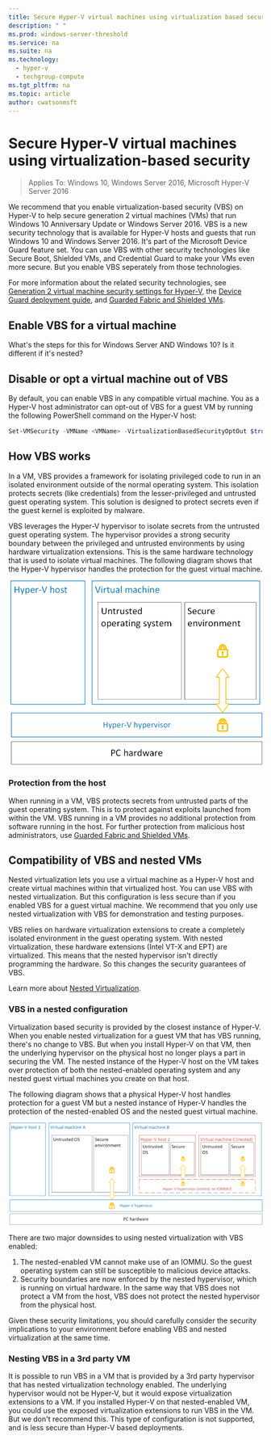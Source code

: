 ```yaml
---
title: Secure Hyper-V virtual machines using virtualization based security
description: " "
ms.prod: windows-server-threshold
ms.service: na
ms.suite: na
ms.technology:
  - hyper-v
  - techgroup-compute
ms.tgt_pltfrm: na
ms.topic: article
author: cwatsonmsft
---
```

# Secure Hyper-V virtual machines using virtualization-based security

>Applies To: Windows 10, Windows Server 2016, Microsoft Hyper-V Server 2016

We recommend that you enable virtualization-based security (VBS) on Hyper-V to help secure generation 2 virtual machines (VMs) that run Windows 10 Anniversary Update or Windows Server 2016. VBS is a new security technology that is available for Hyper-V hosts and guests that run Windows 10 and Windows Server 2016. It's part of the Microsoft Device Guard feature set. You can use VBS with other security technologies like Secure Boot, Shielded VMs, and Credential Guard to make your VMs even more secure. But you enable VBS seperately from those technologies.

For more information about the related security technologies, see [Generation 2 virtual machine security settings for Hyper-V](https://technet.microsoft.com/en-us/windows-server-docs/compute/hyper-v/learn-more/Generation-2-virtual-machine-security-settings-for-Hyper-V), the [Device Guard deployment guide](https://technet.microsoft.com/itpro/windows/keep-secure/device-guard-deployment-guide), and [Guarded Fabric and Shielded VMs](https://technet.microsoft.com/windows-server-docs/security/Guarded-Fabric-and-Shielded-VMs).

## Enable VBS for a virtual machine
What's the steps for this for Windows Server AND Windows 10? Is it different if it's nested?

## Disable or opt a virtual machine out of VBS
By default, you can enable VBS in any compatible virtual machine. You as a Hyper-V host administrator can opt-out of VBS for a guest VM by running the following PowerShell command on the Hyper-V host:
```powershell
Set-VMSecurity -VMName <VMName> -VirtualizationBasedSecurityOptOut $true
```

## How VBS works
In a VM, VBS provides a framework for isolating privileged code to run in an isolated environment outside of the normal operating system. This isolation protects secrets (like credentials) from the lesser-privileged and untrusted guest operating system. This solution is designed to protect secrets even if the guest kernel is exploited by malware. 

VBS leverages the Hyper-V hypervisor to isolate secrets from the untrusted guest operating system. The hypervisor provides a strong security boundary between the privileged and untrusted environments by using hardware virtualization extensions. This is the same hardware technology that is used to isolate virtual machines. The following diagram shows that the Hyper-V hypervisor handles the protection for the guest virtual machine.

![Diagram that shows that the hypervisor handles protection for a guest VM.](images/hyper-v-VBS.png)

### Protection from the host
When running in a VM, VBS protects secrets from untrusted parts of the guest operating system. This is to protect against exploits launched from within the VM. VBS running in a VM provides no additional protection from software running in the host.
For further protection from malicious host administrators, use [Guarded Fabric and Shielded VMs](https://technet.microsoft.com/windows-server-docs/security/Guarded-Fabric-and-Shielded-VMs).

## Compatibility of VBS and nested VMs
Nested virtualization lets you use a virtual machine as a Hyper-V host and create virtual machines within that virtualized host. You can use VBS with nested virtualization. But this configuration is less secure than if you enabled VBS for a guest virtual machine. We recommend that you only use nested virtualization with VBS for demonstration and testing purposes.   

VBS relies on hardware virtualization extensions to create a completely isolated environment in the guest operating system. With nested virtualization, these hardware extensions (Intel VT-X and EPT) are virtualized. This means that the nested hypervisor isn't directly programming the hardware. So this changes the security guarantees of VBS.  

Learn more about [Nested Virtualization](https://msdn.microsoft.com/en-us/virtualization/hyperv_on_windows/user_guide/nesting).

### VBS in a nested configuration
Virtualization based security is provided by the closest instance of Hyper-V. When you enable nested virtualization for a guest VM that has VBS running, there's no change to VBS. But when you install Hyper-V on that VM, then the underlying hypervisor on the physical host no longer plays a part in securing the VM. The nested instance of the Hyper-V host on the VM takes over protection of both the nested-enabled operating system and any nested guest virtual machines you create on that host. 

The following diagram shows that a physical Hyper-V host handles protection for a guest VM but a nested instance of Hyper-V handles the protection of the nested-enabled OS and the nested guest virtual machine.

![Diagram that shows which hypervisor handles protection for a VM for non-nested and a nested instance of Hyper-V.](images/hyper-v-nested-VBS-compatibility-.png)

There are two major downsides to using nested virtualization with VBS enabled:

1.	The nested-enabled VM cannot make use of an IOMMU. So the guest operating system can still be susceptible to malicious device attacks.
2.	Security boundaries are now enforced by the nested hypervisor, which is running on virtual hardware. In the same way that VBS does not protect a VM from the host, VBS does not protect the nested hypervisor from the physical host.

Given these security limitations, you should carefully consider the security implications to your environment before enabling VBS and nested virtualization at the same time.

### Nesting VBS in a 3rd party VM
It is possible to run VBS in a VM that is provided by a 3rd party hypervisor that has nested virtualization technology enabled. The underlying hypervisor would not be Hyper-V, but it would expose virtualization extensions to a VM. If you installed Hyper-V on that nested-enabled VM, you could use the exposed virtualization extensions to run VBS in the VM. But we don't recommend this. This type of configuration is not supported, and is less secure than Hyper-V based deployments.
